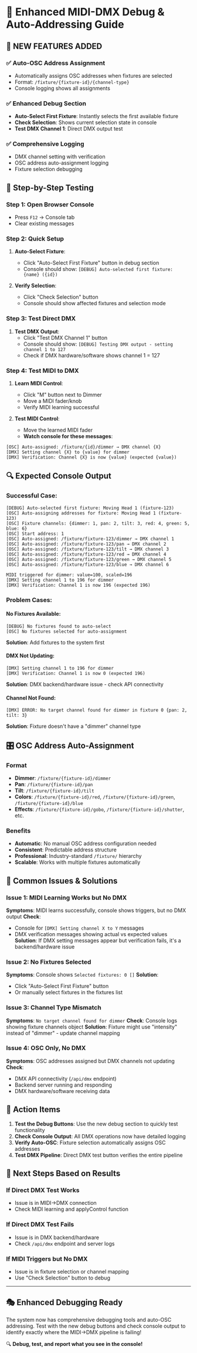 # 🔧 Enhanced MIDI-DMX Debug & Auto-Addressing Guide

## 🎯 **NEW FEATURES ADDED**

### ✅ **Auto-OSC Address Assignment**
- Automatically assigns OSC addresses when fixtures are selected
- Format: `/fixture/{fixture-id}/{channel-type}`
- Console logging shows all assignments

### ✅ **Enhanced Debug Section**
- **Auto-Select First Fixture**: Instantly selects the first available fixture
- **Check Selection**: Shows current selection state in console
- **Test DMX Channel 1**: Direct DMX output test

### ✅ **Comprehensive Logging**
- DMX channel setting with verification
- OSC address auto-assignment logging
- Fixture selection debugging

## 🧪 **Step-by-Step Testing**

### **Step 1: Open Browser Console**
- Press `F12` → Console tab
- Clear existing messages

### **Step 2: Quick Setup**
1. **Auto-Select Fixture**:
   - Click "Auto-Select First Fixture" button in debug section
   - Console should show: `[DEBUG] Auto-selected first fixture: {name} ({id})`

2. **Verify Selection**:
   - Click "Check Selection" button
   - Console should show affected fixtures and selection mode

### **Step 3: Test Direct DMX**
1. **Test DMX Output**:
   - Click "Test DMX Channel 1" button
   - Console should show: `[DEBUG] Testing DMX output - setting channel 1 to 127`
   - Check if DMX hardware/software shows channel 1 = 127

### **Step 4: Test MIDI to DMX**
1. **Learn MIDI Control**:
   - Click "M" button next to Dimmer
   - Move a MIDI fader/knob
   - Verify MIDI learning successful

2. **Test MIDI Control**:
   - Move the learned MIDI fader
   - **Watch console for these messages**:

```
[OSC] Auto-assigned: /fixture/{id}/dimmer → DMX channel {X}
[DMX] Setting channel {X} to {value} for dimmer
[DMX] Verification: Channel {X} is now {value} (expected {value})
```

## 🔍 **Expected Console Output**

### **Successful Case:**
```
[DEBUG] Auto-selected first fixture: Moving Head 1 (fixture-123)
[OSC] Auto-assigning addresses for fixture: Moving Head 1 (fixture-123)
[OSC] Fixture channels: {dimmer: 1, pan: 2, tilt: 3, red: 4, green: 5, blue: 6}
[OSC] Start address: 1
[OSC] Auto-assigned: /fixture/fixture-123/dimmer → DMX channel 1
[OSC] Auto-assigned: /fixture/fixture-123/pan → DMX channel 2
[OSC] Auto-assigned: /fixture/fixture-123/tilt → DMX channel 3
[OSC] Auto-assigned: /fixture/fixture-123/red → DMX channel 4
[OSC] Auto-assigned: /fixture/fixture-123/green → DMX channel 5
[OSC] Auto-assigned: /fixture/fixture-123/blue → DMX channel 6

MIDI triggered for dimmer: value=100, scaled=196
[DMX] Setting channel 1 to 196 for dimmer
[DMX] Verification: Channel 1 is now 196 (expected 196)
```

### **Problem Cases:**

#### **No Fixtures Available:**
```
[DEBUG] No fixtures found to auto-select
[OSC] No fixtures selected for auto-assignment
```
**Solution**: Add fixtures to the system first

#### **DMX Not Updating:**
```
[DMX] Setting channel 1 to 196 for dimmer
[DMX] Verification: Channel 1 is now 0 (expected 196)
```
**Solution**: DMX backend/hardware issue - check API connectivity

#### **Channel Not Found:**
```
[DMX] ERROR: No target channel found for dimmer in fixture 0 {pan: 2, tilt: 3}
```
**Solution**: Fixture doesn't have a "dimmer" channel type

## 🎛️ **OSC Address Auto-Assignment**

### **Format**
- **Dimmer**: `/fixture/{fixture-id}/dimmer`
- **Pan**: `/fixture/{fixture-id}/pan`
- **Tilt**: `/fixture/{fixture-id}/tilt`
- **Colors**: `/fixture/{fixture-id}/red`, `/fixture/{fixture-id}/green`, `/fixture/{fixture-id}/blue`
- **Effects**: `/fixture/{fixture-id}/gobo`, `/fixture/{fixture-id}/shutter`, etc.

### **Benefits**
- **Automatic**: No manual OSC address configuration needed
- **Consistent**: Predictable address structure
- **Professional**: Industry-standard `/fixture/` hierarchy
- **Scalable**: Works with multiple fixtures automatically

## 🚨 **Common Issues & Solutions**

### **Issue 1: MIDI Learning Works but No DMX**
**Symptoms**: MIDI learns successfully, console shows triggers, but no DMX output
**Check**: 
- Console for `[DMX] Setting channel X to Y` messages
- DMX verification messages showing actual vs expected values
**Solution**: If DMX setting messages appear but verification fails, it's a backend/hardware issue

### **Issue 2: No Fixtures Selected**
**Symptoms**: Console shows `Selected fixtures: 0 []`
**Solution**: 
- Click "Auto-Select First Fixture" button
- Or manually select fixtures in the fixtures list

### **Issue 3: Channel Type Mismatch**
**Symptoms**: `No target channel found for dimmer`
**Check**: Console logs showing fixture channels object
**Solution**: Fixture might use "intensity" instead of "dimmer" - update channel mapping

### **Issue 4: OSC Only, No DMX**
**Symptoms**: OSC addresses assigned but DMX channels not updating
**Check**: 
- DMX API connectivity (`/api/dmx` endpoint)
- Backend server running and responding
- DMX hardware/software receiving data

## 🎯 **Action Items**

1. **Test the Debug Buttons**: Use the new debug section to quickly test functionality
2. **Check Console Output**: All DMX operations now have detailed logging
3. **Verify Auto-OSC**: Fixture selection automatically assigns OSC addresses
4. **Test DMX Pipeline**: Direct DMX test button verifies the entire pipeline

## 🔧 **Next Steps Based on Results**

### **If Direct DMX Test Works**
- Issue is in MIDI→DMX connection
- Check MIDI learning and applyControl function

### **If Direct DMX Test Fails**
- Issue is in DMX backend/hardware
- Check `/api/dmx` endpoint and server logs

### **If MIDI Triggers but No DMX**
- Issue is in fixture selection or channel mapping
- Use "Check Selection" button to debug

---

## 🎭 **Enhanced Debugging Ready**

The system now has comprehensive debugging tools and auto-OSC addressing. Test with the new debug buttons and check console output to identify exactly where the MIDI→DMX pipeline is failing!

🔍 **Debug, test, and report what you see in the console!**
